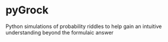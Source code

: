 # pyGrock
Python simulations of probability riddles to help gain an intuitive understanding beyond the formulaic answer

